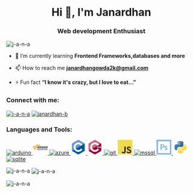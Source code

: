 <h1 align="center">Hi 👋, I'm Janardhan</h1>
<h3 align="center">Web development Enthusiast</h3>

<p align="left"> <img src="https://komarev.com/ghpvc/?username=j-a-n-a&label=Profile%20views&color=0e75b6&style=flat" alt="j-a-n-a" /> </p>

- 🌱 I’m currently learning **Frontend Frameworks,databases and more**

- 📫 How to reach me **janardhangowda2k@gmail.com**

- ⚡ Fun fact **“I know it's crazy, but I love to eat…”**

<h3 align="left">Connect with me:</h3>
<p align="left">
<a href="https://codepen.io/j-a-n-a" target="blank"><img align="center" src="https://raw.githubusercontent.com/rahuldkjain/github-profile-readme-generator/master/src/images/icons/Social/codepen.svg" alt="j-a-n-a" height="30" width="40" /></a>
<a href="https://linkedin.com/in/janardhan-b" target="blank"><img align="center" src="https://raw.githubusercontent.com/rahuldkjain/github-profile-readme-generator/master/src/images/icons/Social/linked-in-alt.svg" alt="janardhan-b" height="30" width="40" /></a>
</p>

<h3 align="left">Languages and Tools:</h3>
<p align="left"> <a href="https://www.arduino.cc/" target="_blank"> <img src="https://cdn.worldvectorlogo.com/logos/arduino-1.svg" alt="arduino" width="40" height="40"/> </a> <a href="https://aws.amazon.com" target="_blank"> <img src="https://raw.githubusercontent.com/devicons/devicon/master/icons/amazonwebservices/amazonwebservices-original-wordmark.svg" alt="aws" width="40" height="40"/> </a> <a href="https://azure.microsoft.com/en-in/" target="_blank"> <img src="https://www.vectorlogo.zone/logos/microsoft_azure/microsoft_azure-icon.svg" alt="azure" width="40" height="40"/> </a> <a href="https://www.cprogramming.com/" target="_blank"> <img src="https://raw.githubusercontent.com/devicons/devicon/master/icons/c/c-original.svg" alt="c" width="40" height="40"/> </a> <a href="https://www.w3schools.com/cpp/" target="_blank"> <img src="https://raw.githubusercontent.com/devicons/devicon/master/icons/cplusplus/cplusplus-original.svg" alt="cplusplus" width="40" height="40"/> </a> <a href="https://git-scm.com/" target="_blank"> <img src="https://www.vectorlogo.zone/logos/git-scm/git-scm-icon.svg" alt="git" width="40" height="40"/> </a> <a href="https://developer.mozilla.org/en-US/docs/Web/JavaScript" target="_blank"> <img src="https://raw.githubusercontent.com/devicons/devicon/master/icons/javascript/javascript-original.svg" alt="javascript" width="40" height="40"/> </a> <a href="https://www.microsoft.com/en-us/sql-server" target="_blank"> <img src="https://www.svgrepo.com/show/303229/microsoft-sql-server-logo.svg" alt="mssql" width="40" height="40"/> </a> <a href="https://www.photoshop.com/en" target="_blank"> <img src="https://raw.githubusercontent.com/devicons/devicon/master/icons/photoshop/photoshop-line.svg" alt="photoshop" width="40" height="40"/> </a> <a href="https://www.python.org" target="_blank"> <img src="https://raw.githubusercontent.com/devicons/devicon/master/icons/python/python-original.svg" alt="python" width="40" height="40"/> </a> <a href="https://www.sqlite.org/" target="_blank"> <img src="https://www.vectorlogo.zone/logos/sqlite/sqlite-icon.svg" alt="sqlite" width="40" height="40"/> </a> </p>

<p><img align="left" src="https://github-readme-stats.vercel.app/api/top-langs?username=j-a-n-a&show_icons=true&locale=en&layout=compact" alt="j-a-n-a" /></p>

<p>&nbsp;<img align="center" src="https://github-readme-stats.vercel.app/api?username=j-a-n-a&show_icons=true&theme=dracula&locale=en" alt="j-a-n-a" /></p>

<p><img align="center" src="https://github-readme-streak-stats.herokuapp.com/?user=j-a-n-a&" alt="j-a-n-a" /></p>

